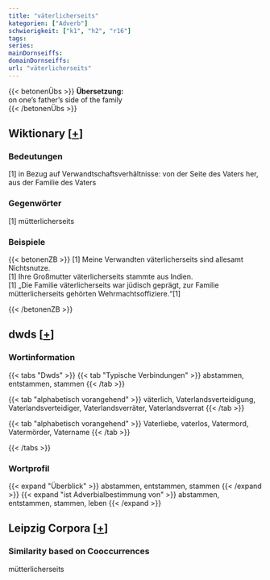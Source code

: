 ```yaml
---
title: "väterlicherseits"
kategorien: ["Adverb"]
schwierigkeit: ["k1", "h2", "r16"]
tags:
series:
mainDornseiffs:
domainDornseiffs:
url: "väterlicherseits"
---
```


{{< betonenÜbs >}}
**Übersetzung:**  
on one’s father’s side of the family  
{{< /betonenÜbs >}}

## Wiktionary [[+](https://de.wiktionary.org/wiki/väterlicherseits)]

### Bedeutungen
[1] in Bezug auf Verwandtschaftsverhältnisse: von der Seite des Vaters her, aus der Familie des Vaters  

### Gegenwörter
[1] mütterlicherseits  

### Beispiele
{{< betonenZB >}}
[1] Meine Verwandten väterlicherseits sind allesamt Nichtsnutze.  
[1] Ihre Großmutter väterlicherseits stammte aus Indien.  
[1] „Die Familie väterlicherseits war jüdisch geprägt, zur Familie mütterlicherseits gehörten Wehrmachtsoffiziere.“[1]  

{{< /betonenZB >}}


## dwds [[+](https://www.dwds.de/wb/väterlicherseits)]

### Wortinformation
{{< tabs "Dwds" >}}
{{< tab "Typische Verbindungen" >}}
abstammen, entstammen, stammen
{{< /tab >}}

{{< tab "alphabetisch vorangehend" >}}
väterlich, Vaterlandsverteidigung, Vaterlandsverteidiger, Vaterlandsverräter, Vaterlandsverrat
{{< /tab >}}

{{< tab "alphabetisch vorangehend" >}}
Vaterliebe, vaterlos, Vatermord, Vatermörder, Vatername
{{< /tab >}}

{{< /tabs >}}

### Wortprofil
{{< expand "Überblick" >}} abstammen, entstammen, stammen {{< /expand >}}
{{< expand "ist Adverbialbestimmung von" >}} abstammen, entstammen, stammen, leben {{< /expand >}}

## Leipzig Corpora [[+](https://corpora.uni-leipzig.de/en/res?word=väterlicherseits&corpusId=deu_newscrawl-public_2018)]


### Similarity based on Cooccurrences
mütterlicherseits

